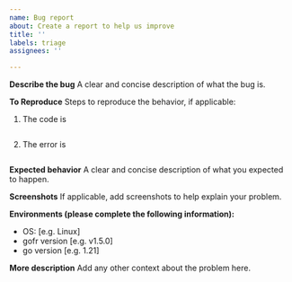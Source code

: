 ```yaml
---
name: Bug report
about: Create a report to help us improve
title: ''
labels: triage
assignees: ''

---
```


**Describe the bug**
A clear and concise description of what the bug is.

**To Reproduce**
Steps to reproduce the behavior, if applicable:

1. The code is

   ```go
   
   ```

2. The error is

   ```
   
   ```

**Expected behavior**
A clear and concise description of what you expected to happen.

**Screenshots**
If applicable, add screenshots to help explain your problem.

**Environments (please complete the following information):**
- OS: [e.g. Linux]
- gofr version [e.g. v1.5.0]
- go version [e.g. 1.21]

**More description**
Add any other context about the problem here.
